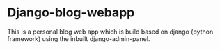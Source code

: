 # Django-blog-webapp

This is a personal blog web app which is build based on django (python framework) using the inbuilt django-admin-panel.
